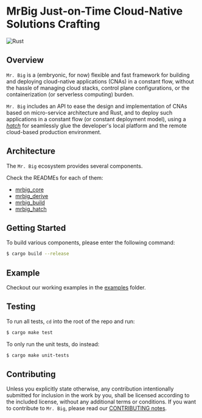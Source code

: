 # MrBig Just-on-Time Cloud-Native Solutions Crafting

![Rust](https://github.com/bobbie-ai/mrbig/workflows/Rust/badge.svg)

## Overview

`Mr. Big` is a (embryonic, for now) flexible and fast framework for building and deploying cloud-native applications (CNAs) in a constant flow, without the
hassle of managing cloud stacks, control plane configurations, or the containerization (or serverless computing) burden. 

`Mr. Big` includes an API to ease the design and implementation of CNAs based on micro-service architecture and Rust, and to deploy such applications in a constant flow (or constant deployment model), using a [*hatch*](mrbig_hatch/README.md) for seamlessly glue the developer's local platform and the remote cloud-based production environment.

## Architecture

The `Mr. Big` ecosystem provides several components.

Check the READMEs for each of them:
* [mrbig_core](mrbig_core/README.md)
* [mrbig_derive](mrbig_derive/README.md)
* [mrbig_build](mrbig_build/README.md)
* [mrbig_hatch](mrbig_hatch/README.md)

## Getting Started

To build various components, please enter the following command:

```bash
$ cargo build --release
```

## Example

Checkout our working examples in the [examples](./mrbig_examples) folder.

## Testing

To run all tests, `cd` into the root of the repo and run:

```bash
$ cargo make test
```

To only run the unit tests, do instead:

```bash
$ cargo make unit-tests
```

## Contributing

Unless you explicitly state otherwise, any contribution intentionally submitted for inclusion in the work by you, shall be licensed according to the included license, without any additional terms or conditions.
If you want to contribute to `Mr. Big`, please read our [CONTRIBUTING notes](./CONTRIBUTING.md).
